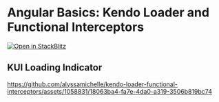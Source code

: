 
# Angular Basics: Kendo Loader and Functional Interceptors

[![Open in StackBlitz](https://developer.stackblitz.com/img/open_in_stackblitz.svg)](https://stackblitz.com/github/danywalls/play-with-interceptors)

## KUI Loading Indicator


https://github.com/alyssamichelle/kendo-loader-functional-interceptors/assets/1058831/18063ba4-fa7e-4da0-a319-3506b819bc74

